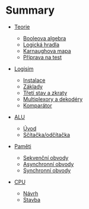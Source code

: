 # Summary

- [Teorie]()
    - [Booleova algebra](./booleova-algebra.md)
    - [Logická hradla](./hradla.md)
    - [Karnaughova mapa](./karnaughova-mapa.md)
    - [Příprava na test](./teorie-priprava-test.md)

- [Logisim]()
    - [Instalace](./logisim-instalace.md)
    - [Základy](./logisim-zaklady.md)
    - [Třetí stav a zkraty](./stavy.md)
    - [Multiplexory a dekodéry](./multiplexory-dekodery.md)
    - [Komparátor](./komparator.md)

- [ALU]()
    - [Úvod](./alu-uvod.md)
    - [Sčítačka/odčítačka](./alu-scitacka.md)

- [Paměti]()
    - [Sekvenční obvody](./sekvencni-obvody.md)
    - [Asynchronní obvody](./asynchronni-obvody.md)
    - [Synchronní obvody](./synchronni-obvody.md)

- [CPU]()
    - [Návrh](./cpu-design.md)
    - [Stavba](./cpu-build.md)